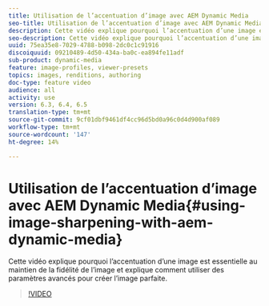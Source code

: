 ```yaml
---
title: Utilisation de l’accentuation d’image avec AEM Dynamic Media
seo-title: Utilisation de l’accentuation d’image avec AEM Dynamic Media
description: Cette vidéo explique pourquoi l’accentuation d’une image est essentielle au maintien de la fidélité de l’image et explique comment utiliser des paramètres avancés pour créer l’image parfaite.
seo-description: Cette vidéo explique pourquoi l’accentuation d’une image est essentielle au maintien de la fidélité de l’image et explique comment utiliser des paramètres avancés pour créer l’image parfaite.
uuid: 75ea35e8-7029-4788-b098-2dc0c1c91916
discoiquuid: 09210489-4d50-434a-ba0c-ea894fe11adf
sub-product: dynamic-media
feature: image-profiles, viewer-presets
topics: images, renditions, authoring
doc-type: feature video
audience: all
activity: use
version: 6.3, 6.4, 6.5
translation-type: tm+mt
source-git-commit: 9cf01dbf9461df4cc96d5bd0a96c0d4d900af089
workflow-type: tm+mt
source-wordcount: '147'
ht-degree: 14%

---
```



# Utilisation de l’accentuation d’image avec AEM Dynamic Media{#using-image-sharpening-with-aem-dynamic-media}

Cette vidéo explique pourquoi l’accentuation d’une image est essentielle au maintien de la fidélité de l’image et explique comment utiliser des paramètres avancés pour créer l’image parfaite.

>[!VIDEO](https://demos-pub.assetsadobe.com/etc/dam/viewers/s7viewers/html5/VideoViewer.html?asset=%2Fcontent%2Fdam%2Fdm-public-facing-upgrade-portal-video%2F04_DynamicImagery_AdvancedSettings_071917_BH.mp4&amp;config=/etc/dam/presets/viewer/Video_social&amp;serverUrl=https%3A%2F%2Fadobedemo62-h.assetsadobe.com%2Fis%2Fimage%2F&amp;contenturl=%2F&amp;config2=/etc/dam/presets/analytics&amp;videoserverurl=https://gateway-na.assetsadobe.com/DMGateway/public/demoCo&amp;posterimage=/content/dam/dm-public-facing-upgrade-portal-video/04_DynamicImagery_AdvancedSettings_071917_BH.mp4)
